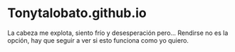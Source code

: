 # Tonytalobato.github.io
La cabeza me explota, siento frío y desesperación pero...
Rendirse no es la opción, hay que seguir a ver si esto funciona como yo quiero.
